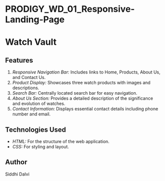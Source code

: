 # PRODIGY_WD_01_Responsive-Landing-Page
# Watch Vault

## Features

1. *Responsive Navigation Bar:* Includes links to Home, Products, About Us, and Contact Us.
2. *Product Display:* Showcases three watch products with images and descriptions.
3. *Search Bar:* Centrally located search bar for easy navigation.
4. *About Us Section:* Provides a detailed description of the significance and evolution of watches.
5. *Contact Information:* Displays essential contact details including phone number and email.

## Technologies Used

- *HTML:* For the structure of the web application.
- *CSS:* For styling and layout.

## Author
Siddhi Dalvi
